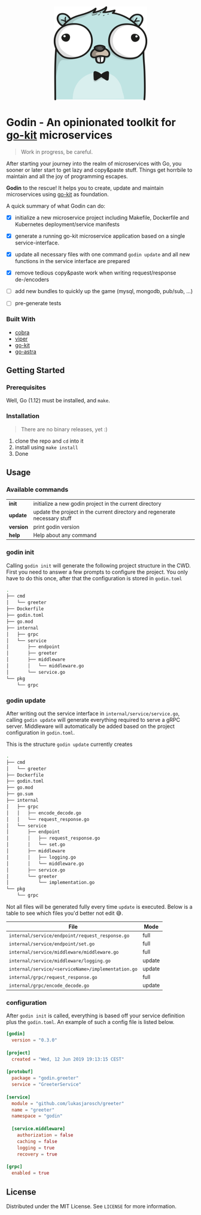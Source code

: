
<!-- PROJECT LOGO -->
<br />
<p align="center">
  <a href="https://github.com/lukasjarosch/godin">
    <img src="gopher.png" alt="Logo" width="250" height="250">
  </a>

# Godin - An opinionated toolkit for [go-kit](https://github.com/go-kit/kit) microservices
> Work in progress, be careful.

After starting your journey into the realm of microservices with Go, you sooner or later start to get lazy and copy&paste stuff.
Things get horrbile to maintain and all the joy of programming escapes.

**Godin** to the rescue! It helps you to create, update and maintain microservices using [go-kit](https://github.com/go-kit/kit/)
as foundation.

A quick summary of what Godin can do:
* [x] initialize a new microservice project including Makefile, Dockerfile and Kubernetes deployment/service manifests
* [x] generate a running go-kit microservice application based on a single service-interface.
* [x] update all necessary files with one command `godin update` and all new functions in the service interface are prepared 
* [x] remove tedious copy&paste work when writing request/response de-/encoders
* [ ] add new bundles to quickly up the game (mysql, mongodb, pub/sub, ...)
* [ ] pre-generate tests


### Built With
* [cobra](https://github.com/spf13/cobra)
* [viper](https://github.com/spf13/viper)
* [go-kit](https://github.com/go-kit/kit/)
* [go-astra](https://github.com/vetcher/go-astra)


<!-- GETTING STARTED -->
## Getting Started
### Prerequisites
Well, Go (1.12) must be installed, and `make`.

### Installation
> There are no binary releases, yet :)
1. clone the repo and `cd` into it
2. install using `make install`
3. Done

## Usage

### Available commands
|      |      |
|------|------|
| **init** | initialize a new godin project in the current directory |
| **update** | update the project in the current directory and regenerate necessary stuff |
| **version** | print godin version |
| **help** | Help about any command |


### godin init
Calling `godin init` will generate the following project structure in the CWD. First you need to answer
a few prompts to configure the project. You only have to do this once, after that the configuration is stored
in `godin.toml`

````bash
.
├── cmd
│   └── greeter
├── Dockerfile
├── godin.toml
├── go.mod
├── internal
│   ├── grpc
│   └── service
│       ├── endpoint
│       ├── greeter
│       ├── middleware
│       │   └── middleware.go
│       └── service.go
└── pkg
    └── grpc
````

### godin update
After writing out the service interface in `internal/service/service.go`, calling `godin update` will
generate everything required to serve a gRPC server. Middleware will automatically be added based on the project configuration 
in `godin.toml`.

This is the structure `godin update` currently creates
```bash
.
├── cmd
│   └── greeter
├── Dockerfile
├── godin.toml
├── go.mod
├── go.sum
├── internal
│   ├── grpc
│   │   ├── encode_decode.go
│   │   └── request_response.go
│   └── service
│       ├── endpoint
│       │   ├── request_response.go
│       │   └── set.go
│       ├── middleware
│       │   ├── logging.go
│       │   └── middleware.go
│       ├── service.go
│       └── greeter
│           └── implementation.go
└── pkg
    └── grpc
```

Not all files will be generated fully every time `update` is executed. Below is a table to see which
files you'd better not edit :sweat_smile:.

| File                                             | Mode       |
|--------------------------------------------------|------------|
| `internal/service/endpoint/request_response.go`    | full |
| `internal/service/endpoint/set.go`                 | full |
| `internal/service/middleware/middleware.go`        | full |
| `internal/service/middleware/logging.go`           | update     |
| `internal/service/<serviceName>/implementation.go`  | update     |
| `internal/grpc/request_response.go` | full |
| `internal/grpc/encode_decode.go` | update |


### configuration
After `godin init` is called, everything is based off your service definition plus the `godin.toml`. 
An example of such a config file is listed below.

```toml
[godin]
  version = "0.3.0"

[project]
  created = "Wed, 12 Jun 2019 19:13:15 CEST"

[protobuf]
  package = "godin.greeter"
  service = "GreeterService"

[service]
  module = "github.com/lukasjarosch/greeter"
  name = "greeter"
  namespace = "godin"

  [service.middleware]
    authorization = false
    caching = false
    logging = true
    recovery = true
    
[grpc]
  enabled = true
```

<!-- LICENSE -->
## License

Distributed under the MIT License. See `LICENSE` for more information.
